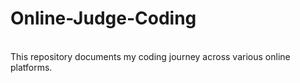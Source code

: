 # Online-Judge-Coding
<br>
This repository documents my coding journey across various online platforms.
